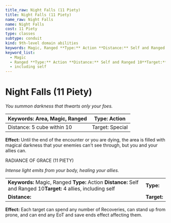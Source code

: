 ```yaml
---
title_raw: Night Falls (11 Piety)
title: Night Falls (11 Piety)
name_raw: Night Falls
name: Night Falls
cost: 11 Piety
type: classes
subtype: conduit
kind: 9th-level domain abilities
keywords: Magic, Ranged **Type:** Action **Distance:** Self and Ranged 10**Target:** 4 allies, including self
keyword_list:
  - Magic
  - Ranged **Type:** Action **Distance:** Self and Ranged 10**Target:** 4 allies
  - including self
---
```


# Night Falls (11 Piety)

*You summon darkness that thwarts only your foes.*

| Keywords: Area, Magic, Ranged | Type: Action    |
| ----------------------------- | --------------- |
| Distance: 5 cube within 10    | Target: Special |

**Effect:** Until the end of the encounter or you are dying, the area is filled with magical darkness that your enemies can't see through, but you and your allies can.

RADIANCE OF GRACE (11 PIETY)

*Intense light emits from your body, healing your allies.*

|                                                                                                                   |             |
| :---------------------------------------------------------------------------------------------------------------- | :---------- |
| **Keywords:** Magic, Ranged **Type:** Action **Distance:** Self and Ranged 10**Target:** 4 allies, including self | **Type:**   |
| **Distance:**                                                                                                     | **Target:** |

**Effect:** Each target can spend any number of Recoveries, can stand up from prone, and can end any EoT and save ends effect affecting them.
